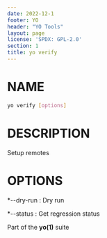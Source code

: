 ```yaml
---
date: 2022-12-1
footer: YO
header: "YO Tools"
layout: page
license: 'SPDX: GPL-2.0'
section: 1
title: yo verify
---
```


# NAME

```sh
yo verify [options]
```

# DESCRIPTION

Setup remotes

# OPTIONS

*--dry-run
:   Dry run

*--status
:   Get regression status

Part of the **yo(1)** suite
